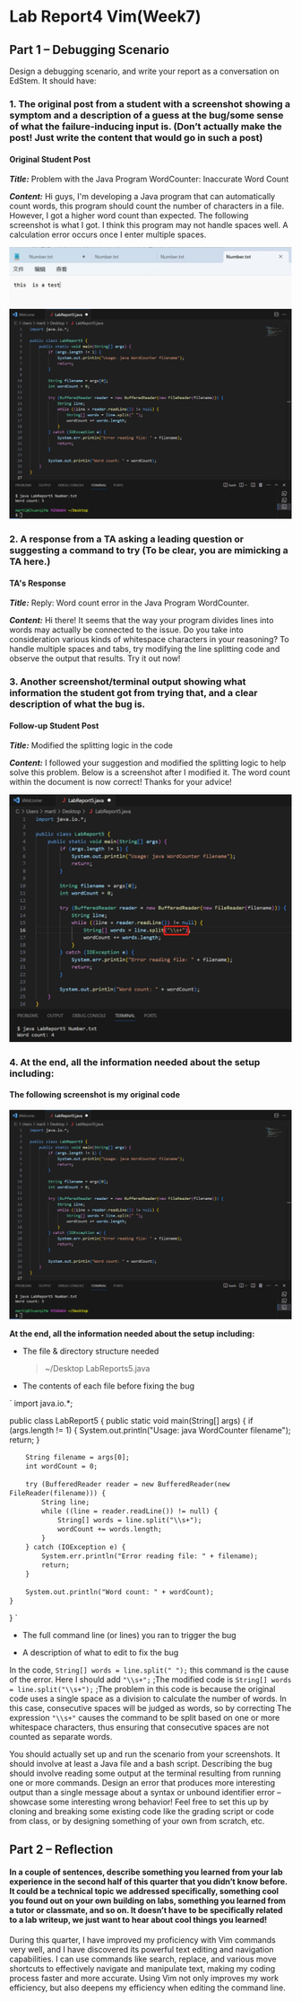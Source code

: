 # Lab Report4 Vim(Week7)

## Part 1 – Debugging Scenario

Design a debugging scenario, and write your report as a conversation on EdStem. It should have:


### 1. The original post from a student with a screenshot showing a symptom and a description of a guess at the bug/some sense of what the failure-inducing input is. (Don’t actually make the post! Just write the content that would go in such a post)
#### Original Student Post
***Title:*** Problem with the Java Program WordCounter: Inaccurate Word Count


***Content:*** Hi guys, I'm developing a Java program that can automatically count words, this program should count the number of characters in a file. However, I got a higher word count than expected. The following screenshot is what I got. I think this program may not handle spaces well. A calculation error occurs once I enter multiple spaces.

![cd](LabReport5(2).jpg)
![cd](LabReport5.jpg)




### 2. A response from a TA asking a leading question or suggesting a command to try (To be clear, you are mimicking a TA here.)

#### TA's Response
***Title:*** Reply: Word count error in the Java Program WordCounter.


***Content:***  Hi there! It seems that the way your program divides lines into words may actually be connected to the issue. Do you take into consideration various kinds of whitespace characters in your reasoning? To handle multiple spaces and tabs, try modifying the line splitting code and observe the output that results. Try it out now!



### 3. Another screenshot/terminal output showing what information the student got from trying that, and a clear description of what the bug is.

#### Follow-up Student Post
***Title:*** Modified the splitting logic in the code


***Content:*** I followed your suggestion and modified the splitting logic to help solve this problem. Below is a screenshot after I modified it. The word count within the document is now correct! Thanks for your advice!

![cd](LabReport5(3).jpg)




### 4. At the end, all the information needed about the setup including:

#### The following screenshot is my original code
![cd](LabReport5.jpg)

**At the end, all the information needed about the setup including:**
  
* The file & directory structure needed
  >~/Desktop
  >LabReports5.java
  


* The contents of each file before fixing the bug


` import java.io.*;

public class LabReport5 {
    public static void main(String[] args) {
        if (args.length != 1) {
            System.out.println("Usage: java WordCounter filename");
            return;
        }

        String filename = args[0];
        int wordCount = 0;

        try (BufferedReader reader = new BufferedReader(new FileReader(filename))) {
            String line;
            while ((line = reader.readLine()) != null) {
                String[] words = line.split("\\s+");
                wordCount += words.length;
            }
        } catch (IOException e) {
            System.err.println("Error reading file: " + filename);
            return;
        }

        System.out.println("Word count: " + wordCount);
    }
}
`

* The full command line (or lines) you ran to trigger the bug
  
* A description of what to edit to fix the bug


In the code, `String[] words = line.split(" ");` this command is the cause of the error. Here I should add `"\\s+";` ;The modified code is `String[] words = line.split("\\s+");` ;The problem in this code is because the original code uses a single space as a division to calculate the number of words. In this case, consecutive spaces will be judged as words, so by correcting The expression `"\\s+"` causes the command to be split based on one or more whitespace characters, thus ensuring that consecutive spaces are not counted as separate words.

You should actually set up and run the scenario from your screenshots. It should involve at least a Java file and a bash script. Describing the bug should involve reading some output at the terminal resulting from running one or more commands. Design an error that produces more interesting output than a single message about a syntax or unbound identifier error – showcase some interesting wrong behavior! Feel free to set this up by cloning and breaking some existing code like the grading script or code from class, or by designing something of your own from scratch, etc.



## Part 2 – Reflection

#### In a couple of sentences, describe something you learned from your lab experience in the second half of this quarter that you didn’t know before. It could be a technical topic we addressed specifically, something cool you found out on your own building on labs, something you learned from a tutor or classmate, and so on. It doesn’t have to be specifically related to a lab writeup, we just want to hear about cool things you learned!


During this quarter, I have improved my proficiency with Vim commands very well, and I have discovered its powerful text editing and navigation capabilities. I can use commands like search, replace, and various move shortcuts to effectively navigate and manipulate text, making my coding process faster and more accurate. Using Vim not only improves my work efficiency, but also deepens my efficiency when editing the command line.
